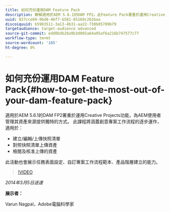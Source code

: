 ```yaml
---
title: 如何充份運用DAM Feature Pack
description: 瞭解適用於AEM 5.6.1的DAM FP2。此Feature Pack著重於運用Creative Projects功能，為您提供管理資產來源的獨特方式。 工作階段涵蓋創意專案工作流程的逐步運作，以建立、編輯和上傳快照清單，以及對照快照清單上傳資產。 此外，還包括檢閱和核准上傳的資產。您也可以瞭解任務表面設定、自訂專案工作流程範本和產品階層建立的能力。
uuid: 027cce69-9bd8-46f7-b581-85169c261baa
discoiquuid: b5983511-3a13-4b31-aa22-738b85709b79
targetaudience: target-audience advanced
source-git-commit: edd0bdb28a9b3d065a64a95af6a216b747577c77
workflow-type: tm+mt
source-wordcount: '185'
ht-degree: 0%

---
```


# 如何充份運用DAM Feature Pack{#how-to-get-the-most-out-of-your-dam-feature-pack}

適用於AEM 5.6.1的DAM FP2著重於運用Creative Projects功能，為AEM使用者管理其資產來源提供獨特的方式。 此課程將涵蓋創意專案工作流程的逐步運作，適用於：

* 建立/編輯/上傳快照清單
* 對照快照清單上傳資產
* 檢閱及核准上傳的資產

此活動也會展示任務表面設定、自訂專案工作流程範本、產品階層建立的能力。

>[!VIDEO](https://video.tv.adobe.com/v/19523/?quality=9)

*2014年3月5日送達*

**展示者：**

Varun Nagpal，Adobe電腦科學家

<!--
[Get back to the Overview](https://helpx.adobe.com/experience-manager/kt/eseminars/gems/aem-index.html)
-->
